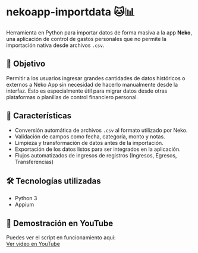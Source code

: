 # nekoapp-importdata 🐱📊

Herramienta en Python para importar datos de forma masiva a la app **Neko**, una aplicación de control de gastos personales que no permite la importación nativa desde archivos `.csv`.

## 🎯 Objetivo

Permitir a los usuarios ingresar grandes cantidades de datos históricos o externos a Neko App sin necesidad de hacerlo manualmente desde la interfaz. Esto es especialmente útil para migrar datos desde otras plataformas o planillas de control financiero personal.

## 🚀 Características

- Conversión automática de archivos `.csv` al formato utilizado por Neko.
- Validación de campos como fecha, categoría, monto y notas.
- Limpieza y transformación de datos antes de la importación.
- Exportación de los datos listos para ser integrados en la aplicación.
- Flujos automatizados de ingresos de registros (Ingresos, Egresos, Transferencias)

## 🛠️ Tecnologías utilizadas

- Python 3
- Appium

## 🎥 Demostración en YouTube
Puedes ver el script en funcionamiento aquí:  
[Ver video en YouTube](https://youtu.be/ha6BfbwbmIk)
